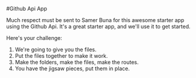 #Github Api App

Much respect must be sent to Samer Buna for this awesome starter app using the Github Api. It's a great starter app, and we'll use it to get started. 

Here's your challenge: 
1. We're going to give you the files. 
2. Put the files together to make it work. 
3. Make the folders, make the files, make the routes. 
4. You have the jigsaw pieces, put them in place. 
